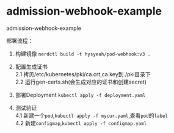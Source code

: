# admission-webhook-example
admission-webhook-example

部署流程：
1. 构建镜像
`nerdctl build -t hysyeah/pod-webhook:v3 .`

2. 配置生成证书  
2.1 拷贝/etc/kubernetes/pki/ca.crt,ca.key到./pki目录下  
2.2 运行gen-certs.sh(会生成对应的证书和创建secret)

3. 部署Deployment
`kubectl apply -f deployment.yaml`

4. 测试验证  
4.1 新建一个`pod`,`kubectl apply -f mycur.yaml`,查看`pod`的`label`  
4.2 新建`configmap`,`kubectl apply -f configmap.yaml`
